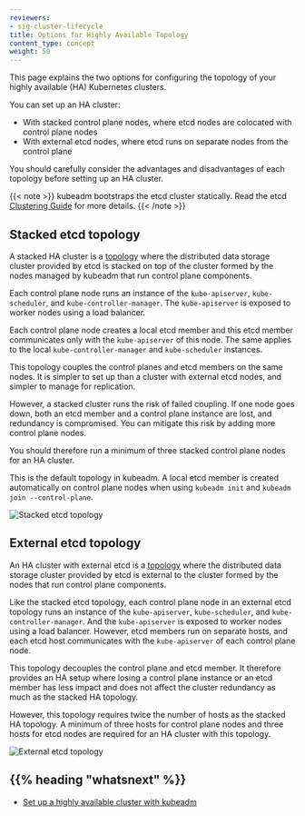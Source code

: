 ```yaml
---
reviewers:
- sig-cluster-lifecycle
title: Options for Highly Available Topology
content_type: concept
weight: 50
---
```


<!-- overview -->

This page explains the two options for configuring the topology of your highly available (HA) Kubernetes clusters.

You can set up an HA cluster:

- With stacked control plane nodes, where etcd nodes are colocated with control plane nodes
- With external etcd nodes, where etcd runs on separate nodes from the control plane

You should carefully consider the advantages and disadvantages of each topology before setting up an HA cluster.

{{< note >}}
kubeadm bootstraps the etcd cluster statically. Read the etcd [Clustering Guide](https://github.com/etcd-io/etcd/blob/release-3.4/Documentation/op-guide/clustering.md#static)
for more details.
{{< /note >}}



<!-- body -->

## Stacked etcd topology

A stacked HA cluster is a [topology](https://en.wikipedia.org/wiki/Network_topology) where the distributed
data storage cluster provided by etcd is stacked on top of the cluster formed by the nodes managed by
kubeadm that run control plane components.

Each control plane node runs an instance of the `kube-apiserver`, `kube-scheduler`, and `kube-controller-manager`.
The `kube-apiserver` is exposed to worker nodes using a load balancer.

Each control plane node creates a local etcd member and this etcd member communicates only with
the `kube-apiserver` of this node. The same applies to the local `kube-controller-manager`
and `kube-scheduler` instances.

This topology couples the control planes and etcd members on the same nodes. It is simpler to set up than a cluster
with external etcd nodes, and simpler to manage for replication.

However, a stacked cluster runs the risk of failed coupling. If one node goes down, both an etcd member and a control
plane instance are lost, and redundancy is compromised. You can mitigate this risk by adding more control plane nodes.

You should therefore run a minimum of three stacked control plane nodes for an HA cluster.

This is the default topology in kubeadm. A local etcd member is created automatically
on control plane nodes when using `kubeadm init` and `kubeadm join --control-plane`.

![Stacked etcd topology](/images/kubeadm/kubeadm-ha-topology-stacked-etcd.svg)

## External etcd topology

An HA cluster with external etcd is a [topology](https://en.wikipedia.org/wiki/Network_topology) where the distributed data storage cluster provided by etcd is external to the cluster formed by the nodes that run control plane components.

Like the stacked etcd topology, each control plane node in an external etcd topology runs an instance of the `kube-apiserver`, `kube-scheduler`, and `kube-controller-manager`. And the `kube-apiserver` is exposed to worker nodes using a load balancer. However, etcd members run on separate hosts, and each etcd host communicates with the `kube-apiserver` of each control plane node.

This topology decouples the control plane and etcd member. It therefore provides an HA setup where
losing a control plane instance or an etcd member has less impact and does not affect
the cluster redundancy as much as the stacked HA topology.

However, this topology requires twice the number of hosts as the stacked HA topology.
A minimum of three hosts for control plane nodes and three hosts for etcd nodes are required for an HA cluster with this topology.

![External etcd topology](/images/kubeadm/kubeadm-ha-topology-external-etcd.svg)



## {{% heading "whatsnext" %}}


- [Set up a highly available cluster with kubeadm](/docs/kubernetes/en/setup/production-environment/tools/kubeadm/high-availability/)


